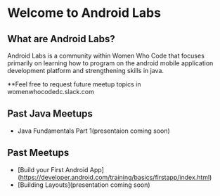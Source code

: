# Welcome to Android Labs

## What are Android Labs?

Android Labs is a community within Women Who Code that focuses primarily on
learning how to program on the android mobile application development platform and strengthening skills in java.

**Feel free to request future meetup topics in womenwhocodedc.slack.com

## Past Java Meetups
* Java Fundamentals Part 1(presentaion coming soon)
## Past Meetups
* [Build your First Android App] (https://developer.android.com/training/basics/firstapp/index.html)
* [Building Layouts](presentation coming soon)
